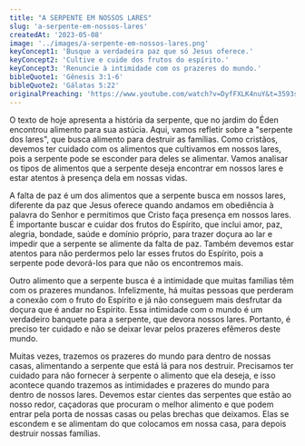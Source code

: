 ```yaml
---
title: "A SERPENTE EM NOSSOS LARES"
slug: 'a-serpente-em-nossos-lares'
createdAt: '2023-05-08'
image: '../images/a-serpente-em-nossos-lares.png'
keyConcept1: 'Busque a verdadeira paz que só Jesus oferece.'
keyConcept2: 'Cultive e cuide dos frutos do espírito.'
keyConcept3: 'Renuncie à intimidade com os prazeres do mundo.'
bibleQuote1: 'Gênesis 3:1-6'
bibleQuote2: 'Gálatas 5:22'
originalPreaching: 'https://www.youtube.com/watch?v=DyfFXLK4nuY&t=3593s'
---
```


O texto de hoje apresenta a história da serpente, que no jardim do Éden encontrou alimento para sua astúcia. Aqui, vamos refletir sobre a <span>"serpente dos lares"</span>, que busca alimento para destruir as famílias. Como cristãos, devemos ter cuidado com os alimentos que cultivamos em nossos lares, pois a serpente pode se esconder para deles se alimentar. Vamos analisar os tipos de alimentos que a serpente deseja encontrar em nossos lares e estar atentos à presença dela em nossas vidas.

A falta de paz é um dos alimentos que a serpente busca em nossos lares, diferente da paz que Jesus oferece quando andamos em obediência à palavra do Senhor e permitimos que Cristo faça presença em nossos lares. É importante buscar e cuidar dos frutos do Espírito, que inclui amor, paz, alegria, bondade, saúde e domínio próprio, para trazer doçura ao lar e impedir que a serpente se alimente da falta de paz. Também devemos estar atentos para não perdermos pelo lar esses frutos do Espírito, pois a serpente pode devorá-los para que não os encontremos mais.

Outro alimento que a serpente busca é a intimidade que muitas famílias têm com os prazeres mundanos. Infelizmente, há muitas pessoas que perderam a conexão com o fruto do Espírito e já não conseguem mais desfrutar da doçura que é andar no Espírito. Essa intimidade com o mundo é um verdadeiro banquete para a serpente, que devora nossos lares. Portanto, é preciso ter cuidado e não se deixar levar pelos prazeres efêmeros deste mundo.

Muitas vezes, trazemos os prazeres do mundo para dentro de nossas casas, alimentando a serpente que está lá para nos destruir. Precisamos ter cuidado para não fornecer à serpente o alimento que ela deseja, e isso acontece quando trazemos as intimidades e prazeres do mundo para dentro de nossos lares. Devemos estar cientes das serpentes que estão ao nosso redor, caçadoras que procuram o melhor alimento e que podem entrar pela porta de nossas casas ou pelas brechas que deixamos. Elas se escondem e se alimentam do que colocamos em nossa casa, para depois destruir nossas famílias.